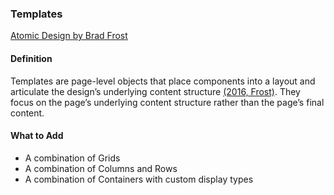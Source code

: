 ### Templates
[Atomic Design by Brad Frost](https://atomicdesign.bradfrost.com/chapter-2/)
#### Definition
Templates are page-level objects that place components into a layout and articulate the design’s underlying content structure [(2016, Frost)](https://atomicdesign.bradfrost.com/chapter-2/). They focus on the page’s underlying content structure rather than the page’s final content.

#### What to Add
- A combination of Grids
- A combination of Columns and Rows
- A combination of Containers with custom display types
